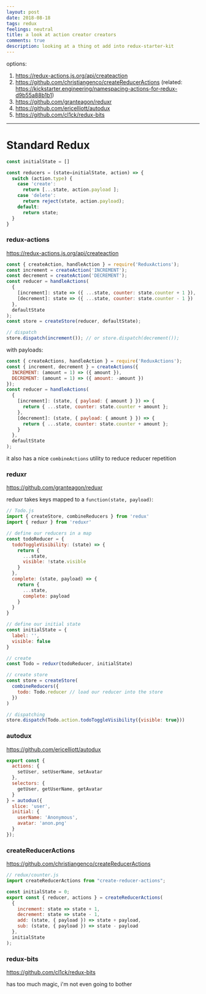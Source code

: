 ```yaml
---
layout: post
date: 2018-08-18
tags: redux
feelings: neutral
title: a look at action creator creators
comments: true
description: looking at a thing ot add into redux-starter-kit
---
```


options:

1. https://redux-actions.js.org/api/createaction
2. https://github.com/christiangenco/createReducerActions (related: https://kickstarter.engineering/namespacing-actions-for-redux-d9b55a88b1b1)
3. https://github.com/granteagon/reduxr
4. https://github.com/ericelliott/autodux
5. https://github.com/cl1ck/redux-bits

---

# Standard Redux

```js
const initialState = []

const reducers = (state=initialState, action) => {
  switch (action.type) {
    case 'create':
      return [...state, action.payload ];
    case 'delete':
      return reject(state, action.payload);
    default:
      return state;
  }
}
```

### redux-actions

https://redux-actions.js.org/api/createaction

```js
const { createAction, handleAction } = require('ReduxActions');
const increment = createAction('INCREMENT');
const decrement = createAction('DECREMENT');
const reducer = handleActions(
  {
    [increment]: state => ({ ...state, counter: state.counter + 1 }),
    [decrement]: state => ({ ...state, counter: state.counter - 1 })
  },
  defaultState
);
const store = createStore(reducer, defaultState);

// dispatch
store.dispatch(increment()); // or store.dispatch(decrement());
```

with payloads:

```js
const { createActions, handleAction } = require('ReduxActions');
const { increment, decrement } = createActions({
  INCREMENT: (amount = 1) => ({ amount }),
  DECREMENT: (amount = 1) => ({ amount: -amount })
});
const reducer = handleActions(
  {
    [increment]: (state, { payload: { amount } }) => {
      return { ...state, counter: state.counter + amount };
    },
    [decrement]: (state, { payload: { amount } }) => {
      return { ...state, counter: state.counter + amount };
    }
  },
  defaultState
);
```

it also has a nice `combineActions` utility to reduce reducer repetition

### reduxr

https://github.com/granteagon/reduxr

reduxr takes keys mapped to a `function(state, payload)`:

```js
// Todo.js
import { createStore, combineReducers } from 'redux'
import { reduxr } from 'reduxr'

// define our reducers in a map
const todoReducer = {
  todoToggleVisibility: (state) => {
    return {
      ...state,
      visible: !state.visible  
    }
  },
  complete: (state, payload) => {
    return {
      ...state,
      complete: payload
    }
  }
}

// define our initial state
const initialState = {
  label: '',
  visible: false
}

// create
const Todo = reduxr(todoReducer, initialState)

// create store
const store = createStore(
  combineReducers({
    todo: Todo.reducer // load our reducer into the store
  })
)

// dispatching
store.dispatch(Todo.action.todoToggleVisibility({visible: true}))
```

### autodux

https://github.com/ericelliott/autodux

```js
export const {
  actions: {
    setUser, setUserName, setAvatar
  },
  selectors: {
    getUser, getUserName, getAvatar
  }
} = autodux({
  slice: 'user',
  initial: {
    userName: 'Anonymous',
    avatar: 'anon.png'
  }
});
```

### createReducerActions

https://github.com/christiangenco/createReducerActions

```js
// redux/counter.js
import createReducerActions from "create-reducer-actions";

const initialState = 0;
export const { reducer, actions } = createReducerActions(
  {
    increment: state => state + 1,
    decrement: state => state - 1,
    add: (state, { payload }) => state + payload,
    sub: (state, { payload }) => state - payload
  },
  initialState
);
```

### redux-bits

https://github.com/cl1ck/redux-bits

has too much magic, i'm not even going to bother
